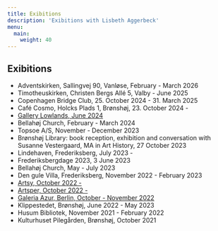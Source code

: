 ```yaml
---
title: Exibitions
description: 'Exibitions with Lisbeth Aggerbeck'
menu:
  main:
    weight: 40
---
```


## Exibitions

- Adventskirken, Sallingvej 90, Vanløse, February - March 2026
- Timotheuskirken, Christen Bergs Allé 5, Valby - June 2025
- Copenhagen Bridge Club, 25. October 2024 - 31. March 2025
- Café Cosmo, Holcks Plads 1, Brønshøj, 23. October 2024 -
- [Gallery Lowlands, June 2024](https://gallerylowlands.dk/)
- Bellahøj Church, February - March 2024
- Topsoe A/S, November - December 2023
- Brønshøj Library: book reception, exhibition and conversation with Susanne Vestergaard, MA in Art History, 27 October 2023
- Lindehaven, Frederiksberg, July 2023 - 
- Frederiksbergdage 2023, 3 June 2023
- Bellahøj Church, May - July 2023
- Den gule Villa, Frederiksberg, November 2022 - February 2023
- [Artsy, October 2022 - ](https://www.artsy.net/galeria-azur/artist/lisbeth-aggerbeck)
- [Artsper, October 2022 - ](https://www.artsper.com/us/contemporary-artists/denmark/109065/lisbeth-aggerbeck)
- [Galeria Azur, Berlin, October - November 2022](https://galeriaazur.art/de/)
- Klippestedet, Brønshøj, June 2022 - May 2023
- Husum Bibliotek, November 2021 - February 2022
- Kulturhuset Pilegården, Brønshøj, October 2021
